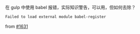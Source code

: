 在 gulp 中使用 babel 报错，实际知识警告，可以用，但如何去除？

```bash
Failed to load external module babel-register
```

from [#1631](https://github.com/gulpjs/gulp/issues/1631)
